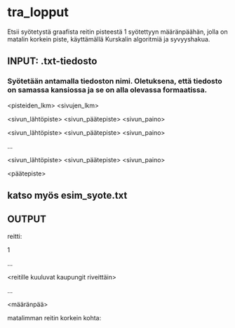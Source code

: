 # tra_lopput
Etsii syötetystä graafista reitin pisteestä 1 syötettyyn määränpäähän, jolla on matalin korkein piste, käyttämällä Kurskalin algoritmiä ja syvyyshakua.


## INPUT: .txt-tiedosto
### Syötetään antamalla tiedoston nimi. Oletuksena, että tiedosto on samassa kansiossa ja se on alla olevassa formaatissa.

<pisteiden_lkm>   <sivujen_lkm>

<sivun_lähtöpiste>    <sivun_päätepiste>    <sivun_paino>

<sivun_lähtöpiste>    <sivun_päätepiste>    <sivun_paino>

...

<sivun_lähtöpiste>    <sivun_päätepiste>    <sivun_paino>

<päätepiste>


katso myös esim_syote.txt
-------------------------


## OUTPUT

reitti:

1

...

<reitille kuuluvat kaupungit riveittäin>

...

<määränpää>

matalimman reitin korkein kohta: <vastaus>
